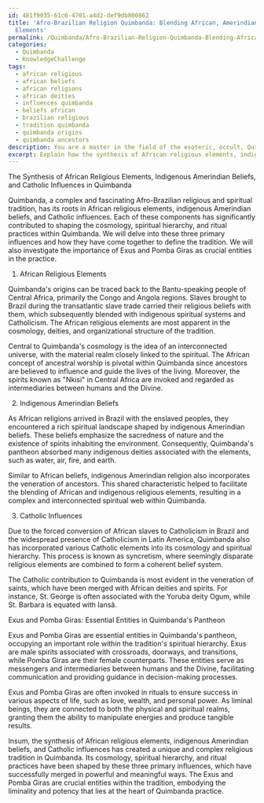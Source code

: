 ```yaml
---
id: 481f9035-61c6-4701-a4d2-def9db800862
title: 'Afro-Brazilian Religion Quimbanda: Blending African, Amerindian, and Catholic
  Elements'
permalink: /Quimbanda/Afro-Brazilian-Religion-Quimbanda-Blending-African-Amerindian-and-Catholic-Elements/
categories:
  - Quimbanda
  - KnowledgeChallenge
tags:
  - african religious
  - african beliefs
  - african religions
  - african deities
  - influences quimbanda
  - beliefs african
  - brazilian religious
  - tradition quimbanda
  - quimbanda origins
  - quimbanda ancestors
description: You are a master in the field of the esoteric, occult, Quimbanda and Education. You are a writer of tests, challenges, books and deep knowledge on Quimbanda for initiates and students to gain deep insights and understanding from. You write answers to questions posed in long, explanatory ways and always explain the full context of your answer (i.e., related concepts, formulas, examples, or history), as well as the step-by-step thinking process you take to answer the challenges. Be rigorous and thorough, and summarize the key themes, ideas, and conclusions at the end.
excerpt: Explain how the synthesis of African religious elements, indigenous Amerindian beliefs, and Catholic influences has shaped the cosmology, spiritual hierarchy, and ritual practices within Quimbanda, and elucidate upon the significance of Exus and Pomba Giras as essential entities in the tradition's pantheon.
---
```

The Synthesis of African Religious Elements, Indigenous Amerindian Beliefs, and Catholic Influences in Quimbanda

Quimbanda, a complex and fascinating Afro-Brazilian religious and spiritual tradition, has its roots in African religious elements, indigenous Amerindian beliefs, and Catholic influences. Each of these components has significantly contributed to shaping the cosmology, spiritual hierarchy, and ritual practices within Quimbanda. We will delve into these three primary influences and how they have come together to define the tradition. We will also investigate the importance of Exus and Pomba Giras as crucial entities in the practice.

1. African Religious Elements

Quimbanda's origins can be traced back to the Bantu-speaking people of Central Africa, primarily the Congo and Angola regions. Slaves brought to Brazil during the transatlantic slave trade carried their religious beliefs with them, which subsequently blended with indigenous spiritual systems and Catholicism. The African religious elements are most apparent in the cosmology, deities, and organizational structure of the tradition.

Central to Quimbanda's cosmology is the idea of an interconnected universe, with the material realm closely linked to the spiritual. The African concept of ancestral worship is pivotal within Quimbanda since ancestors are believed to influence and guide the lives of the living. Moreover, the spirits known as "Nkisi" in Central Africa are invoked and regarded as intermediaries between humans and the Divine.

2. Indigenous Amerindian Beliefs

As African religions arrived in Brazil with the enslaved peoples, they encountered a rich spiritual landscape shaped by indigenous Amerindian beliefs. These beliefs emphasize the sacredness of nature and the existence of spirits inhabiting the environment. Consequently, Quimbanda's pantheon absorbed many indigenous deities associated with the elements, such as water, air, fire, and earth.

Similar to African beliefs, indigenous Amerindian religion also incorporates the veneration of ancestors. This shared characteristic helped to facilitate the blending of African and indigenous religious elements, resulting in a complex and interconnected spiritual web within Quimbanda.

3. Catholic Influences

Due to the forced conversion of African slaves to Catholicism in Brazil and the widespread presence of Catholicism in Latin America, Quimbanda also has incorporated various Catholic elements into its cosmology and spiritual hierarchy. This process is known as syncretism, where seemingly disparate religious elements are combined to form a coherent belief system.

The Catholic contribution to Quimbanda is most evident in the veneration of saints, which have been merged with African deities and spirits. For instance, St. George is often associated with the Yoruba deity Ogum, while St. Barbara is equated with Iansã.

Exus and Pomba Giras: Essential Entities in Quimbanda's Pantheon

Exus and Pomba Giras are essential entities in Quimbanda's pantheon, occupying an important role within the tradition's spiritual hierarchy. Exus are male spirits associated with crossroads, doorways, and transitions, while Pomba Giras are their female counterparts. These entities serve as messengers and intermediaries between humans and the Divine, facilitating communication and providing guidance in decision-making processes.

Exus and Pomba Giras are often invoked in rituals to ensure success in various aspects of life, such as love, wealth, and personal power. As liminal beings, they are connected to both the physical and spiritual realms, granting them the ability to manipulate energies and produce tangible results.

Insum, the synthesis of African religious elements, indigenous Amerindian beliefs, and Catholic influences has created a unique and complex religious tradition in Quimbanda. Its cosmology, spiritual hierarchy, and ritual practices have been shaped by these three primary influences, which have successfully merged in powerful and meaningful ways. The Exus and Pomba Giras are crucial entities within the tradition, embodying the liminality and potency that lies at the heart of Quimbanda practice.
